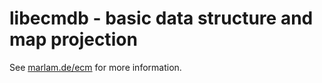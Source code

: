 # libecmdb - basic data structure and map projection

See [marlam.de/ecm](https://marlam.de/ecm) for more information.
